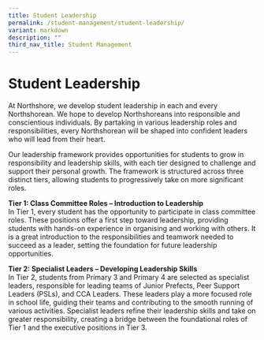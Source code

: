 ```yaml
---
title: Student Leadership
permalink: /student-management/student-leadership/
variant: markdown
description: ""
third_nav_title: Student Management
---
```

# **Student Leadership**

At Northshore, we develop student leadership in each and every Northshorean.  We hope to develop Northshoreans into responsible and conscientious individuals. By partaking in various leadership roles and responsibilities, every Northshorean will be shaped into confident leaders who will lead from their heart.

Our leadership framework provides opportunities for students to grow in responsibility and leadership skills, with each tier designed to challenge and support their personal growth. The framework is structured across three distinct tiers, allowing students to progressively take on more significant roles.

**Tier 1: Class Committee Roles – Introduction to Leadership**  
In Tier 1, every student has the opportunity to participate in class committee roles. These positions offer a first step toward leadership, providing students with hands-on experience in organising and working with others. It is a great introduction to the responsibilities and teamwork needed to succeed as a leader, setting the foundation for future leadership opportunities.

**Tier 2: Specialist Leaders – Developing Leadership Skills**  
In Tier 2, students from Primary 3 and Primary 4 are selected as specialist leaders, responsible for leading teams of Junior Prefects, Peer Support Leaders (PSLs), and CCA Leaders. These leaders play a more focused role in school life, guiding their teams and contributing to the smooth running of various activities. Specialist leaders refine their leadership skills and take on greater responsibility, creating a bridge between the foundational roles of Tier 1 and the executive positions in Tier 3.